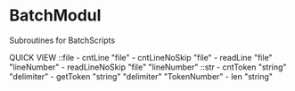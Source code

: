 # BatchModul
Subroutines for BatchScripts


QUICK VIEW
  ::file
    - cntLine "file"
    - cntLineNoSkip "file"
    - readLine "file" "lineNumber"
    - readLineNoSkip "file" "lineNumber"
  ::str
    - cntToken "string" "delimiter"
    - getToken "string" "delimiter" "TokenNumber"
    - len "string"
